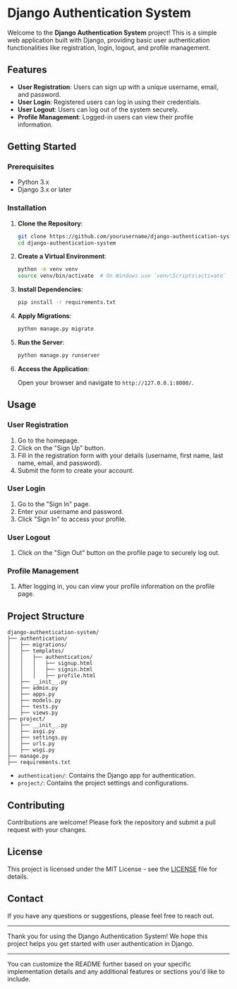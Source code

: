 # Django Authentication System

Welcome to the **Django Authentication System** project! This is a simple web application built with Django, providing basic user authentication functionalities like registration, login, logout, and profile management.

## Features

- **User Registration**: Users can sign up with a unique username, email, and password.
- **User Login**: Registered users can log in using their credentials.
- **User Logout**: Users can log out of the system securely.
- **Profile Management**: Logged-in users can view their profile information.

## Getting Started

### Prerequisites

- Python 3.x
- Django 3.x or later

### Installation

1. **Clone the Repository**:

   ```bash
   git clone https://github.com/yourusername/django-authentication-system.git
   cd django-authentication-system
   ```

2. **Create a Virtual Environment**:

   ```bash
   python -m venv venv
   source venv/bin/activate  # On Windows use `venv\Scripts\activate`
   ```

3. **Install Dependencies**:

   ```bash
   pip install -r requirements.txt
   ```

4. **Apply Migrations**:

   ```bash
   python manage.py migrate
   ```

5. **Run the Server**:

   ```bash
   python manage.py runserver
   ```

6. **Access the Application**:

   Open your browser and navigate to `http://127.0.0.1:8000/`.

## Usage

### User Registration

1. Go to the homepage.
2. Click on the "Sign Up" button.
3. Fill in the registration form with your details (username, first name, last name, email, and password).
4. Submit the form to create your account.

### User Login

1. Go to the "Sign In" page.
2. Enter your username and password.
3. Click "Sign In" to access your profile.

### User Logout

1. Click on the "Sign Out" button on the profile page to securely log out.

### Profile Management

1. After logging in, you can view your profile information on the profile page.

## Project Structure

```
django-authentication-system/
├── authentication/
│   ├── migrations/
│   ├── templates/
│   │   ├── authentication/
│   │   │   ├── signup.html
│   │   │   ├── signin.html
│   │   │   ├── profile.html
│   ├── __init__.py
│   ├── admin.py
│   ├── apps.py
│   ├── models.py
│   ├── tests.py
│   ├── views.py
├── project/
│   ├── __init__.py
│   ├── asgi.py
│   ├── settings.py
│   ├── urls.py
│   ├── wsgi.py
├── manage.py
├── requirements.txt
```

- `authentication/`: Contains the Django app for authentication.
- `project/`: Contains the project settings and configurations.

## Contributing

Contributions are welcome! Please fork the repository and submit a pull request with your changes.

## License

This project is licensed under the MIT License - see the [LICENSE](LICENSE) file for details.

## Contact

If you have any questions or suggestions, please feel free to reach out.

---

Thank you for using the Django Authentication System! We hope this project helps you get started with user authentication in Django.

---

You can customize the README further based on your specific implementation details and any additional features or sections you'd like to include.

